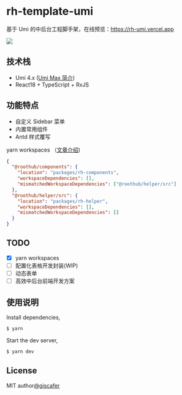 # rh-template-umi

基于 Umi 的中后台工程脚手架，在线预览：https://rh-umi.vercel.app

![](./demo.png)

## 技术栈

- Umi 4.x ([Umi Max 简介](https://next.umijs.org/zh-CN/docs/max/introduce))
- React18 + TypeScript + RxJS

## 功能特点

- 自定义 Sidebar 菜单
- 内置常用组件
- Antd 样式覆写
  <!-- - Swagger Doc Api TypeScript 接口代码生成 -->
  <!-- - 主题换色 -->

yarn workspaces （[文章介绍](https://juejin.cn/post/7011024137707585544))

```json
{
  "@roothub/components": {
    "location": "packages/rh-components",
    "workspaceDependencies": [],
    "mismatchedWorkspaceDependencies": ["@roothub/helper/src"]
  },
  "@roothub/helper/src": {
    "location": "packages/rh-helper",
    "workspaceDependencies": [],
    "mismatchedWorkspaceDependencies": []
  }
}
```

## TODO

- [x] yarn workspaces
- [ ] 配置化表格开发封装(WIP)
- [ ] 动态表单
- [ ] 高效中后台前端开发方案

## 使用说明

Install dependencies,

```bash
$ yarn
```

Start the dev server,

```bash
$ yarn dev
```

## License

MIT author[@giscafer](https://giscafer.com)
